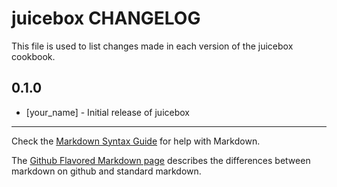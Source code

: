 juicebox CHANGELOG
==================

This file is used to list changes made in each version of the juicebox cookbook.

0.1.0
-----
- [your_name] - Initial release of juicebox

- - -
Check the [Markdown Syntax Guide](http://daringfireball.net/projects/markdown/syntax) for help with Markdown.

The [Github Flavored Markdown page](http://github.github.com/github-flavored-markdown/) describes the differences between markdown on github and standard markdown.
